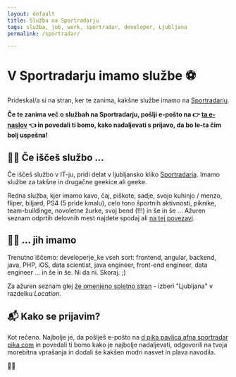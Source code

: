 ```yaml
---
layout: default
title: Služba na Sportradarju
tags: služba, job, work, sportradar, developer, Ljubljana
permalink: /sportradar/

---
```


# V Sportradarju imamo službe ⚽️

Prideskal/a si na stran, ker te zanima, kakšne službe imamo na [Sportradarju](https://sportradar.com/careers/#vacancies).


**Če te zanima več o službah na Sportradarju, pošlji e-pošto na 👉 <a href="javascript:location='mailto:\u0064\u002e\u0070\u0061\u0076\u006c\u0069\u0063\u0061\u0040\u0073\u0070\u006f\u0072\u0074\u0072\u0061\u0064\u0061\u0072\u002e\u0063\u006f\u006d';void 0">ta e-naslov</a> 👈 in povedali ti bomo, kako nadaljevati s prijavo, da bo le-ta čim bolj uspešna!** 

## 👷‍♀️ Če iščeš službo ...

Če iščeš službo v IT-ju, pridi delat v ljubljansko kliko [Sportradarja](https://maps.app.goo.gl/wyN8EAiXvGVcfMmbA). Imamo službe za takšne in drugačne geekice ali geeke. 

Redna služba, kjer imamo kavo, čaj, piškote, sadje, svojo kuhinjo / menzo, fliper, biljard, PS4 (5 pride kmalu), celo tono športnih aktivnosti, piknike, team-buildinge, novoletne žurke, svoj bend (!!!) in še in še … Ažuren seznam odprtih delovnih mest najdete spodaj ali [na tej povezavi](https://sportradar.com/careers/#vacancies).

## 🧑‍💻 ... jih imamo

Trenutno iščemo: developerje_ke vseh sort: frontend, angular, backend, java, PHP, iOS, data scientist, java engineer, front-end engineer, data engineer … in še in še. Ni da ni. Skoraj. ;)

Za ažuren seznam glej [že omenjeno spletno stran](https://sportradar.com/careers/#vacancies) - izberi "Ljubljana" v razdelku _Location_.

## 📬 Kako se prijavim?

Kot rečeno. Najbolje je, da pošlješ e-pošto na <a href="&#109;&#97;&#105;&#108;&#116;&#111;&#58;&#100;&#46;&#112;&#97;&#118;&#108;&#105;&#99;&#97;&#64;&#115;&#112;&#111;&#114;&#116;&#114;&#97;&#100;&#97;&#114;&#46;&#99;&#111;&#109;">&#100;&#32;&#112;&#105;&#107;&#97;&#32;&#112;&#97;&#118;&#108;&#105;&#99;&#97;&#32;&#97;&#102;&#110;&#97;&#32;&#115;&#112;&#111;&#114;&#116;&#114;&#97;&#100;&#97;&#114;&#32;&#112;&#105;&#107;&#97;&#32;&#99;&#111;&#109;</a> in povedali ti bomo kako je najbolje nadaljevati, odgovorili na tvoja morebitna vprašanja in dodali še kakšen modri nasvet in plava navodila.

🙏🐬